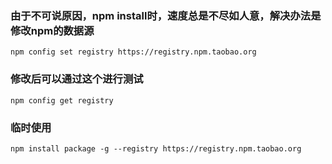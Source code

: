 ### 由于不可说原因，npm install时，速度总是不尽如人意，解决办法是修改npm的数据源
~~~shell
npm config set registry https://registry.npm.taobao.org
~~~
### 修改后可以通过这个进行测试
~~~shell
npm config get registry
~~~

### 临时使用 
~~~shell
npm install package -g --registry https://registry.npm.taobao.org
~~~